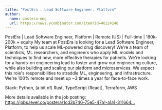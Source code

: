 ```yaml
---
title: "PostEra : Lead Software Engineer, Platform"
author:
  name: postera-eng
  url: https://news.ycombinator.com/item?id=40224248
---
```

PostEra | Lead Software Engineer, Platform | Remote (US) | Full-time | 180k-200k + equity
My team at PostEra is looking for a Lead Software Engineer, Platform, to help us scale ML-powered drug discovery! We&#x27;re a team of scientists, ML researchers, and engineers who apply ML models and techniques to find new, more effective therapies for patients. We&#x27;re looking for a hands-on engineering lead to foster and grow our engineering culture, while also building and scaling our platform and microservices. We expect this role&#x27;s responsibilities to straddle ML, engineering, and infrastructure. We&#x27;re 100% remote and meet up ~3 times a year for face-to-face work.

Stack: Python, (a bit of) Rust, TypeScript (React), Terraform, AWS

More details available in the job posting: <a href="https:&#x2F;&#x2F;jobs.lever.co&#x2F;postera&#x2F;1cd3b746-75e5-47a1-a1a1-31166431ca12" rel="nofollow">https:&#x2F;&#x2F;jobs.lever.co&#x2F;postera&#x2F;1cd3b746-75e5-47a1-a1a1-311664...</a>
